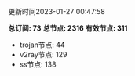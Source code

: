 更新时间2023-01-27 00:47:58

**总订阅: 73**
**总节点: 2316**
**有效节点: 311**
- trojan节点: 44
- v2ray节点: 129
- ss节点: 138
